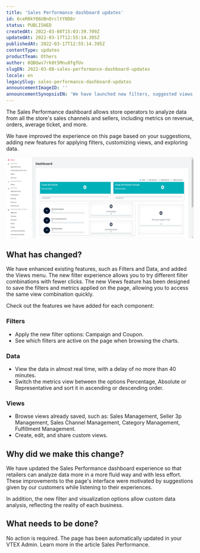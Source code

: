 ```yaml
---
title: 'Sales Performance dashboard updates'
id: 6ceR0kY06UBnOrcltY0D8r
status: PUBLISHED
createdAt: 2022-03-08T15:03:39.709Z
updatedAt: 2022-03-17T12:55:14.395Z
publishedAt: 2022-03-17T12:55:14.395Z
contentType: updates
productTeam: Others
author: 0QBQws7rk0t5Mnu8fgfUv
slugEN: 2022-03-08-sales-performance-dashboard-updates
locale: en
legacySlug: sales-performance-dashboard-updates
announcementImageID: ''
announcementSynopsisEN: 'We have launched new filters, suggested views, data in near-real time, and new ways of viewing the data. '
---
```


The Sales Performance dashboard allows store operators to analyze data from all the store's sales channels and sellers, including metrics on revenue, orders, average ticket, and more. 

We have improved the experience on this page based on your suggestions, adding new features for applying filters, customizing views, and exploring data. 

![Sales perf update EN](https://raw.githubusercontent.com/vtexdocs/help-center-content/refs/heads/main/_1.gif)

## What has changed?
We have enhanced existing features, such as Filters and Data, and added the Views menu. The new filter experience allows you to try different filter combinations with fewer clicks. The new Views feature has been designed to save the filters and metrics applied on the page, allowing you to access the same view combination quickly. 

Check out the features we have added for each component:

### Filters 
- Apply the new filter options: Campaign and Coupon.
- See which filters are active on the page when browsing the charts.

### Data
- View the data in almost real time, with a delay of no more than 40 minutes.
- Switch the metrics view between the options Percentage, Absolute or Representative and sort it in ascending or descending order. 

### Views 
- Browse views already saved, such as: Sales Management, Seller 3p Management, Sales Channel Management, Category Management, Fulfillment Management.
- Create, edit, and share custom views.

## Why did we make this change?
We have updated the Sales Performance dashboard experience so that retailers can analyze data more in a more fluid way and with less effort. These improvements to the page's interface were motivated by suggestions given by our customers while listening to their experiences.

In addition, the new filter and visualization options allow custom data analysis, reflecting the reality of each business.

## What needs to be done?
No action is required. The page has been automatically updated in your VTEX Admin. Learn more in the article Sales Performance.
